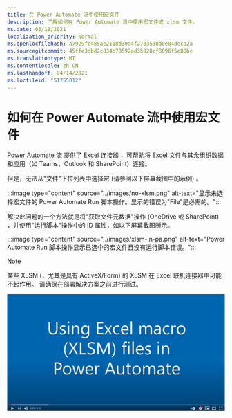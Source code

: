 ```yaml
---
title: 在 Power Automate 流中使用宏文件
description: 了解如何在 Power Automate 流中使用宏文件或 xlsm 文件。
ms.date: 03/18/2021
localization_priority: Normal
ms.openlocfilehash: a7929fc485ae2118d30a4f2783538d0e04deca2a
ms.sourcegitcommit: 45ffe3dbd2c834b78592ad35928cf8096f5e80bc
ms.translationtype: MT
ms.contentlocale: zh-CN
ms.lasthandoff: 04/14/2021
ms.locfileid: "51755012"
---
```

# <a name="how-to-use-macro-files-in-power-automate-flows"></a>如何在 Power Automate 流中使用宏文件

[Power Automate 流](https://flow.microsoft.com/) 提供了 [Excel 连接器](https://flow.microsoft.com/connectors/shared_excelonlinebusiness/excel-online-business/) ，可帮助将 Excel 文件与其余组织数据和应用（如 Teams、Outlook 和 SharePoint）连接。

但是，无法从"文件"下拉列表中选择宏 (请参阅以下屏幕截图中的示例) 。

:::image type="content" source="../images/no-xlsm.png" alt-text="显示未选择宏文件的 Power Automate Run 脚本操作。显示的错误为&quot;File&quot;是必需的。":::

解决此问题的一个方法就是将"获取文件元数据"操作 (OneDrive 或 SharePoint) ，并使用"运行脚本"操作中的 ID 属性，如以下屏幕截图所示。

:::image type="content" source="../images/xlsm-in-pa.png" alt-text="Power Automate Run 脚本操作显示已选中的宏文件且没有运行脚本错误。":::

> [!NOTE]
> 某些 XLSM (，尤其是具有 ActiveX/Form) 的 XLSM 在 Excel 联机连接器中可能不起作用。 请确保在部署解决方案之前进行测试。

[![观看有关在运行脚本操作中使用 XLSM 的视频](../images/xlsm-vid.png)](https://youtu.be/o-H9BbywJQQ "有关在运行脚本操作中使用 XLSM 的视频")
